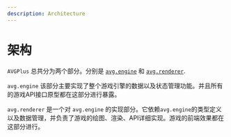 ```yaml
---
description: Architecture
---
```


# 架构

`AVGPlus` 总共分为两个部分。分别是 [`avg.engine`](https://github.com/AngryPowman/avg.engine) 和 [`avg.renderer`](https://github.com/AngryPowman/avg.renderer).

`avg.engine` 该部分主要实现了整个游戏引擎的数据以及状态管理功能。并且所有的游戏API接口原型都在这部分进行暴露。

`avg.renderer` 是一个对 `avg.engine` 的实现部分。它依赖`avg.engine`的类型定义以及数据管理，并负责了游戏的绘图、渲染、API详细实现。游戏的前端效果都在这部分进行。

